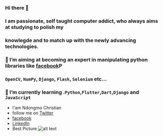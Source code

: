 ### **Hi there 👋**
### I am passionate, self taught computer addict, who always aims at studying to polish my
### knowlegde and to match up with the newly advancing technologies.

###  🔭 I’m aiming at becoming an expert in manipulating python libraries like [facebook](https://www.facebook.com/akashi.utchiha)P
###     `OpenCV`, `NumPy`, `Django`, `Flask`, `Selenium` etc...
###  🌱 I’m currently learning .`Python`,`Flutter`,`Dart`,`Django` and `JavaScript`
- I'am Ndongmo Christian  
- follow me on [Twitter](https://twitter.com/@Akashiutchiha)
- [facebook](https://www.facebook.com/akashi.utchiha)
- [LinkedIn](https://www.linkedin.com/in/ndongmo-christian-4a5537226/)
- Best Picture
  ![alt text](https://encrypted-tbn0.gstatic.com/images?q=tbn:ANd9GcR37Sdg4Qbbdr6WIrtMIbcNrAIS1nkg1E_eckQdZfBONjhj1xhc)



<!--
**Akashiutchiha/Akashiutchiha** is a ✨ _special_ ✨ repository because its `README.md` (this file) appears on your GitHub profile.

Here are some ideas to get you started:

- 🔭 I’m currently working on a Mobile App
- 🌱 I’m currently learning .Python,Flutter,Dart,Kotlin
- 👯 I’m looking to collaborate on .Any project in relaton with my field of study.
- 🤔 I’m looking for help with ...
- 💬 Ask me about ...
- 📫 How to reach me: ...
- 😄 Pronouns: ...
- ⚡ Fun fact: ...
- [Github](https://github.com/Akashiutchiha)
- [facebook](https://www.facebook.com/akashi.utchiha)
- [Twitter](https://twitter.com/@Akashiutchiha)
- [LinkedIn](https://www.linkedin.com/in/ndongmo-christian-4a5537226/)
- Best Picture

  ![alt text](https://encrypted-tbn0.gstatic.com/images?q=tbn:ANd9GcR37Sdg4Qbbd>


